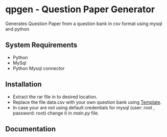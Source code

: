 # qpgen - Question Paper Generator

Generates Question Paper from a question bank in csv format using mysql and python

## System Requirements
- Python
- MySql
- Python Mysql connector

## Installation

- Extract the rar file in to desired location.
- Replace the file data.csv with your own question bank using [Template](template.csv).
- In case your are not using default credentials for mysql (user: root , password: root) change it in *main.py* file.





    
## Documentation

